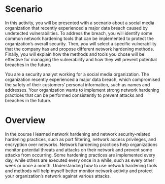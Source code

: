 # Scenario

In this activity, you will be presented with a scenario about a social media organization that recently experienced a major data breach caused by undetected vulnerabilities. To address the breach, you will identify some common network hardening tools that can be implemented to protect the organization’s overall security. Then, you will select a specific vulnerability that the company has and propose different network hardening methods. Finally, you will explain how the methods and tools you chose will be effective for managing the vulnerability and how they will prevent potential breaches in the future. 

You are a security analyst working for a social media organization. The organization recently experienced a major data breach, which compromised the safety of their customers’ personal information, such as names and addresses. Your organization wants to implement strong network hardening practices that can be performed consistently to prevent attacks and breaches in the future. 

# Overview 

In the course I learned network hardening and network security-related hardening practices, such as port filtering, network access privileges, and encryption over networks. Network hardening practices help organizations monitor potential threats and attacks on their network and prevent some attacks from occurring. Some hardening practices are implemented every day, while others are executed every once in a while, such as every other week or once a month. Understanding how to use network hardening tools and methods will help myself better monitor network activity and protect your organization’s network against various attacks.


